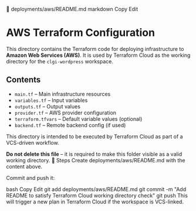 📄 deployments/aws/README.md
markdown
Copy
Edit
# AWS Terraform Configuration

This directory contains the Terraform code for deploying infrastructure to **Amazon Web Services (AWS)**. It is used by Terraform Cloud as the working directory for the `clgi-wordpress` workspace.

## Contents

- `main.tf` – Main infrastructure resources
- `variables.tf` – Input variables
- `outputs.tf` – Output values
- `provider.tf` – AWS provider configuration
- `terraform.tfvars` – Default variable values (optional)
- `backend.tf` – Remote backend config (if used)

This directory is intended to be executed by Terraform Cloud as part of a VCS-driven workflow.

**Do not delete this file** – it is required to make this folder visible as a valid working directory.
💾 Steps
Create deployments/aws/README.md with the content above.

Commit and push it:

bash
Copy
Edit
git add deployments/aws/README.md
git commit -m "Add README to satisfy Terraform Cloud working directory check"
git push
This will trigger a new plan in Terraform Cloud if the workspace is VCS-linked.

